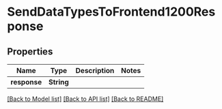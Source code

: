 # SendDataTypesToFrontend1200Response

## Properties
Name | Type | Description | Notes
------------ | ------------- | ------------- | -------------
**response** | **String** |  | 

[[Back to Model list]](../README.md#documentation-for-models) [[Back to API list]](../README.md#documentation-for-api-endpoints) [[Back to README]](../README.md)


